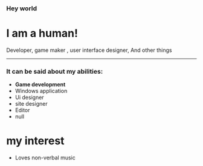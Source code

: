 ### Hey world 

I am a human!
===
Developer, game maker , user interface designer, And other things

---
### It can be said about my abilities:

- **Game development** 
- Windows application
- Ui designer
- site designer
- Editor
- null

my interest
===
- Loves non-verbal music





<!--
**MsChip21/MsChip21** is a ✨ _special_ ✨ repository because its `README.md` (this file) appears on your GitHub profile.

Here are some ideas to get you started:

- 🔭 I’m currently working on ...
- 🌱 I’m currently learning ...
- 👯 I’m looking to collaborate on ...
- 🤔 I’m looking for help with ...
- 💬 Ask me about ...
- 📫 How to reach me: ...
- 😄 Pronouns: ...
- ⚡ Fun fact: ...
-->
